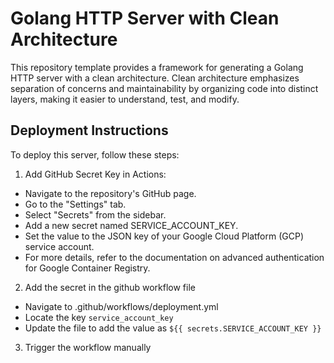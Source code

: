 # Golang HTTP Server with Clean Architecture
This repository template provides a framework for generating a Golang HTTP server with a clean architecture. Clean architecture emphasizes separation of concerns and maintainability by organizing code into distinct layers, making it easier to understand, test, and modify.

## Deployment Instructions

To deploy this server, follow these steps:

1. Add GitHub Secret Key in Actions:
- Navigate to the repository's GitHub page.
- Go to the "Settings" tab.
- Select "Secrets" from the sidebar.
- Add a new secret named SERVICE_ACCOUNT_KEY.
- Set the value to the JSON key of your Google Cloud Platform (GCP) service account.
- For more details, refer to the documentation on advanced authentication for Google Container Registry.

2. Add the secret in the github workflow file
- Navigate to .github/workflows/deployment.yml
- Locate the key `service_account_key`
- Update the file to add the value as `${{ secrets.SERVICE_ACCOUNT_KEY }}`

3. Trigger the workflow manually